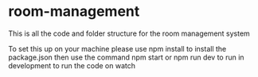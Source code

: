 # room-management
This is all the code and folder structure for the room management system

To set this up on your machine please use npm install to install the package.json then use the command npm start or npm run dev to run in development to run the code on watch 

